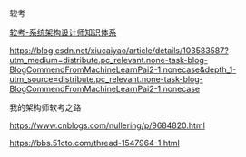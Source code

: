 软考

[软考-系统架构设计师知识体系](http://naotu.baidu.com/file/1091631bc1516a84afcf14db1076262c?token=8af38a95d916f59e)

https://blog.csdn.net/xiucaiyao/article/details/103583587?utm_medium=distribute.pc_relevant.none-task-blog-BlogCommendFromMachineLearnPai2-1.nonecase&depth_1-utm_source=distribute.pc_relevant.none-task-blog-BlogCommendFromMachineLearnPai2-1.nonecase

我的架构师软考之路

https://www.cnblogs.com/nullering/p/9684820.html



https://bbs.51cto.com/thread-1547964-1.html